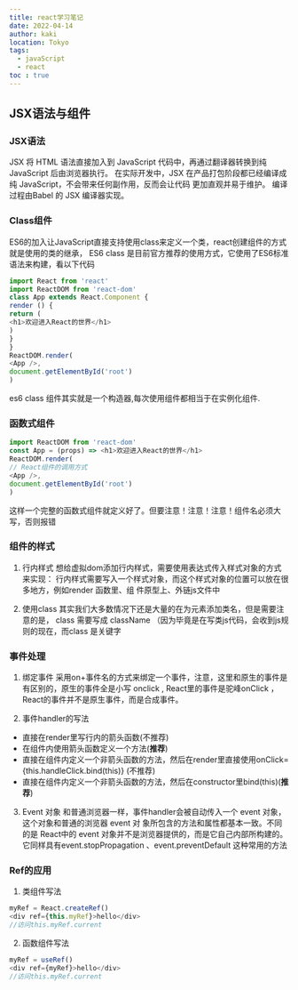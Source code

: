 ```yaml
---
title: react学习笔记
date: 2022-04-14
author: kaki
location: Tokyo  
tags: 
  - javaScript
  - react
toc : true
---
```


## JSX语法与组件

### JSX语法
JSX 将 HTML 语法直接加入到 JavaScript 代码中，再通过翻译器转换到纯 JavaScript 后由浏览器执行。
在实际开发中，JSX 在产品打包阶段都已经编译成纯 JavaScript，不会带来任何副作用，反而会让代码
更加直观并易于维护。 编译过程由Babel 的 JSX 编译器实现。

### Class组件

ES6的加入让JavaScript直接支持使用class来定义一个类，react创建组件的方式就是使用的类的继承，
ES6 class 是目前官方推荐的使用方式，它使用了ES6标准语法来构建，看以下代码

```js
import React from 'react'
import ReactDOM from 'react-dom'
class App extends React.Component {
render () {
return (
<h1>欢迎进入React的世界</h1>
)
}
}
ReactDOM.render(
<App />,
document.getElementById('root')
)
```

es6 class 组件其实就是一个构造器,每次使用组件都相当于在实例化组件.

### 函数式组件

```js
import ReactDOM from 'react-dom'
const App = (props) => <h1>欢迎进入React的世界</h1>
ReactDOM.render(
// React组件的调用方式
<App />,
document.getElementById('root')
)
```
这样一个完整的函数式组件就定义好了。但要注意！注意！注意！组件名必须大写，否则报错

### 组件的样式

1. 行内样式
想给虚拟dom添加行内样式，需要使用表达式传入样式对象的方式来实现：
行内样式需要写入一个样式对象，而这个样式对象的位置可以放在很多地方，例如render 函数里、组
件原型上、外链js文件中

1. 使用class
其实我们大多数情况下还是大量的在为元素添加类名，但是需要注意的是， class 需要写成
className （因为毕竟是在写类js代码，会收到js规则的现在，而class 是关键字

### 事件处理

1. 绑定事件
采用on+事件名的方式来绑定一个事件，注意，这里和原生的事件是有区别的，原生的事件全是小写
onclick , React里的事件是驼峰onClick ，React的事件并不是原生事件，而是合成事件。

1. 事件handler的写法
- 直接在render里写行内的箭头函数(不推荐)
- 在组件内使用箭头函数定义一个方法(**推荐**)
- 直接在组件内定义一个非箭头函数的方法，然后在render里直接使用onClick={this.handleClick.bind(this)} (不推荐)
- 直接在组件内定义一个非箭头函数的方法，然后在constructor里bind(this)(**推荐**)

3. Event 对象
和普通浏览器一样，事件handler会被自动传入一个 event 对象，这个对象和普通的浏览器 event 对
象所包含的方法和属性都基本一致。不同的是 React中的 event 对象并不是浏览器提供的，而是它自己内部所构建的。它同样具有event.stopPropagation 、event.preventDefault 这种常用的方法

### Ref的应用

1. 类组件写法
```js
myRef = React.createRef()
<div ref={this.myRef}>hello</div>
//访问this.myRef.current
```

2. 函数组件写法
```js
myRef = useRef()
<div ref={myRef}>hello</div>
//访问this.myRef.current
```

